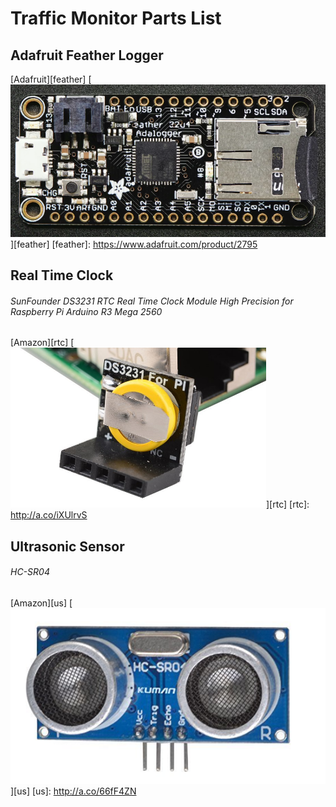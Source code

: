 # Traffic Monitor Parts List

## Adafruit Feather Logger
[Adafruit][feather]
[![Feather Logger](docs/feather.png)][feather]
[feather]: https://www.adafruit.com/product/2795

## Real Time Clock
###### SunFounder DS3231 RTC Real Time Clock Module High Precision for Raspberry Pi Arduino R3 Mega 2560
[Amazon][rtc]
[![Feather Logger](docs/rtc.png)][rtc]
[rtc]: http://a.co/iXUlrvS

## Ultrasonic Sensor
###### HC-SR04
[Amazon][us]
[![Feather Logger](docs/us.png)][us]
[us]: http://a.co/66fF4ZN

